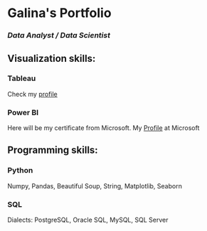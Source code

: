 # Galina's Portfolio

### *Data Analyst / Data Scientist*

## Visualization skills:
### Tableau
Check my [profile](https://public.tableau.com/profile/galina5352#!/) 
### Power BI
Here will be my certificate from Microsoft. My [Profile](https://docs.microsoft.com/en-us/users/galinametina-0058/) at Microsoft
## Programming skills:
### Python
Numpy, Pandas, Beautiful Soup, String, Matplotlib, Seaborn
### SQL
Dialects: PostgreSQL, Oracle SQL, MySQL, SQL Server
